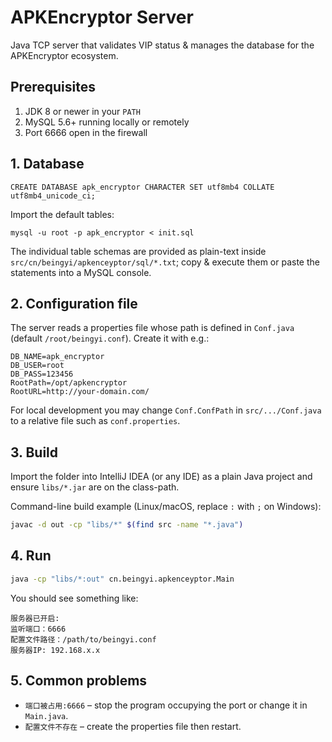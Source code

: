 # APKEncryptor Server

Java TCP server that validates VIP status & manages the database for the APKEncryptor ecosystem.

## Prerequisites
1. JDK 8 or newer in your `PATH`
2. MySQL 5.6+ running locally or remotely
3. Port 6666 open in the firewall

## 1. Database

```
CREATE DATABASE apk_encryptor CHARACTER SET utf8mb4 COLLATE utf8mb4_unicode_ci;
```

Import the default tables:

```
mysql -u root -p apk_encryptor < init.sql
```

The individual table schemas are provided as plain-text inside `src/cn/beingyi/apkenceyptor/sql/*.txt`; copy & execute them or paste the statements into a MySQL console.

## 2. Configuration file

The server reads a properties file whose path is defined in `Conf.java` (default `/root/beingyi.conf`).  Create it with e.g.:

```
DB_NAME=apk_encryptor
DB_USER=root
DB_PASS=123456
RootPath=/opt/apkencryptor
RootURL=http://your-domain.com/
```

For local development you may change `Conf.ConfPath` in `src/.../Conf.java` to a relative file such as `conf.properties`.

## 3. Build

Import the folder into IntelliJ IDEA (or any IDE) as a plain Java project and ensure `libs/*.jar` are on the class-path.

Command-line build example (Linux/macOS, replace `:` with `;` on Windows):

```bash
javac -d out -cp "libs/*" $(find src -name "*.java")
```

## 4. Run

```bash
java -cp "libs/*:out" cn.beingyi.apkenceyptor.Main
```

You should see something like:

```
服务器已开启:
监听端口：6666
配置文件路径：/path/to/beingyi.conf
服务器IP: 192.168.x.x
```

## 5. Common problems

* `端口被占用:6666` – stop the program occupying the port or change it in `Main.java`.
* `配置文件不存在` – create the properties file then restart.
